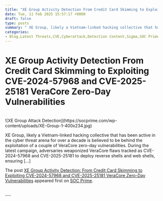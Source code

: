 ```yaml
---
title: "XE Group Activity Detection From Credit Card Skimming to Exploiting CVE-2024-57968 and CVE-2025-25181 VeraCore Zero-Day Vulnerabilities"
date: Tue, 11 Feb 2025 15:57:17 +0000
draft: false
type: posts
summary: " XE Group, likely a Vietnam-linked hacking collective that has been active in the cyber threat arena for over a decade is believed to be behind the exploitation of a couple of VeraCore zero-day vulnerabilities. During the latest campaign, adversaries weaponized VeraCore flaws tracked as CVE-2024-57968 and CVE-2025-25181 to deploy reverse"
categories: 
- Blog,Latest Threats,CVE,Cyberattack,Detection Content,Sigma,SOC Prime Platform,Threat Detection Marketplace,Threat Hunting Content,Vulnerability,Zero-Day,ZeroDay
---
```

# XE Group Activity Detection From Credit Card Skimming to Exploiting CVE-2024-57968 and CVE-2025-25181 VeraCore Zero-Day Vulnerabilities


<br/>
![XE Group Attack Detection](https://socprime.com/wp-content/uploads/XE-Group-1-400x234.jpg)

XE Group, likely a Vietnam-linked hacking collective that has been active in the cyber threat arena for over a decade is believed to be behind the exploitation of a couple of VeraCore zero-day vulnerabilities. During the latest campaign, adversaries weaponized VeraCore flaws tracked as CVE-2024-57968 and CVE-2025-25181 to deploy reverse shells and web shells, ensuring \[…\]

The post [XE Group Activity Detection: From Credit Card Skimming to Exploiting CVE-2024-57968 and CVE-2025-25181 VeraCore Zero-Day Vulnerabilities](https://socprime.com/blog/detect-xe-group-attacks/) appeared first on [SOC Prime](https://socprime.com).

<br/>
---
